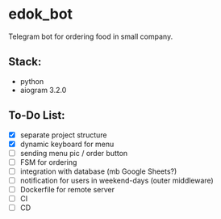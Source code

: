 # edok_bot
Telegram bot for ordering food in small company.

## Stack:
- python
- aiogram 3.2.0

## To-Do List:
- [x] separate project structure
- [x] dynamic keyboard for menu
- [ ] sending menu pic / order button
- [ ] FSM for ordering
- [ ] integration with database (mb Google Sheets?)
- [ ] notification for users in weekend-days (outer middleware)
- [ ] Dockerfile for remote server
- [ ] CI
- [ ] CD
